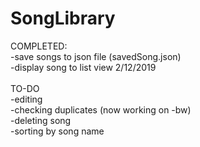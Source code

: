 # SongLibrary

COMPLETED:<br />
  -save songs to json file (savedSong.json)<br />
  -display song to list view 2/12/2019 <br />
  <br />
 TO-DO<br />
  -editing<br />
  -checking duplicates (now working on -bw)<br />
  -deleting song<br />
  -sorting by song name<br />

